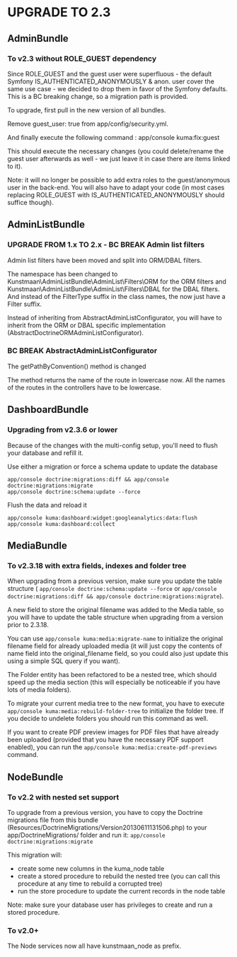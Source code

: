 UPGRADE TO 2.3
==============

## AdminBundle

### To v2.3 without ROLE_GUEST dependency

Since ROLE_GUEST and the guest user were superfluous - the default Symfony IS_AUTHENTICATED_ANONYMOUSLY & anon. user cover the same use case - we decided to drop them in favor of the Symfony defaults. This is a BC breaking change, so a migration path is provided.

To upgrade, first pull in the new version of all bundles.

Remove guest_user: true from app/config/security.yml.

And finally execute the following command : app/console kuma:fix:guest

This should execute the necessary changes (you could delete/rename the guest user afterwards as well - we just leave it in case there are items linked to it).

Note: it will no longer be possible to add extra roles to the guest/anonymous user in the back-end. You will also have to adapt your code (in most cases replacing ROLE_GUEST with IS_AUTHENTICATED_ANONYMOUSLY should suffice though).

## AdminListBundle

### UPGRADE FROM 1.x TO 2.x - BC BREAK Admin list filters

Admin list filters have been moved and split into ORM/DBAL filters.

The namespace has been changed to Kunstmaan\AdminListBundle\AdminList\Filters\ORM for the ORM filters and Kunstmaan\AdminListBundle\AdminList\Filters\DBAL for the DBAL filters. And instead of the FilterType suffix in the class names, the now just have a Filter suffix.

Instead of inheriting from AbstractAdminListConfigurator, you will have to inherit from the ORM or DBAL specific implementation (AbstractDoctrineORMAdminListConfigurator).

### BC BREAK AbstractAdminListConfigurator

The getPathByConvention() method is changed

The method returns the name of the route in lowercase now. All the names of the routes in the controllers have to be lowercase.

## DashboardBundle

### Upgrading from v2.3.6 or lower

Because of the changes with the multi-config setup, you'll need to flush your database and refill it.

Use either a migration or force a schema update to update the database

    app/console doctrine:migrations:diff && app/console doctrine:migrations:migrate
    app/console doctrine:schema:update --force

Flush the data and reload it

    app/console kuma:dashboard:widget:googleanalytics:data:flush
    app/console kuma:dashboard:collect

## MediaBundle

### To v2.3.18 with extra fields, indexes and folder tree

When upgrading from a previous version, make sure you update the table structure (
```app/console doctrine:schema:update --force```
or ```app/console doctrine:migrations:diff && app/console doctrine:migrations:migrate```).

A new field to store the original filename was added to the Media table, so you will have to update the table structure
when upgrading from a version prior to 2.3.18.

You can use ```app/console kuma:media:migrate-name``` to initialize the original filename field for already
uploaded media (it will just copy the contents of name field into the original_filename field, so you could also just
update this using a simple SQL query if you want).

The Folder entity has been refactored to be a nested tree, which should speed up the media section (this will
especially be noticeable if you have lots of media folders).

To migrate your current media tree to the new format, you have to execute ```app/console kuma:media:rebuild-folder-tree```
to initialize the folder tree. If you decide to undelete folders you should run this command as well.

If you want to create PDF preview images for PDF files that have already been uploaded  (provided that you have the
necessary PDF support enabled), you can run the ```app/console kuma:media:create-pdf-previews``` command.

## NodeBundle

### To v2.2 with nested set support

To upgrade from a previous version, you have to copy the Doctrine migrations file from this bundle (Resources/DoctrineMigrations/Version20130611131506.php)
to your app/DoctrineMigrations/ folder and run it: ```app/console doctrine:migrations:migrate```

This migration will:
* create some new columns in the kuma_node table
* create a stored procedure to rebuild the nested tree (you can call this procedure at any time to rebuild a corrupted tree)
* run the store procedure to update the current records in the node table

Note: make sure your database user has privileges to create and run a stored procedure.

### To v2.0+

The Node services now all have kunstmaan_node as prefix.
